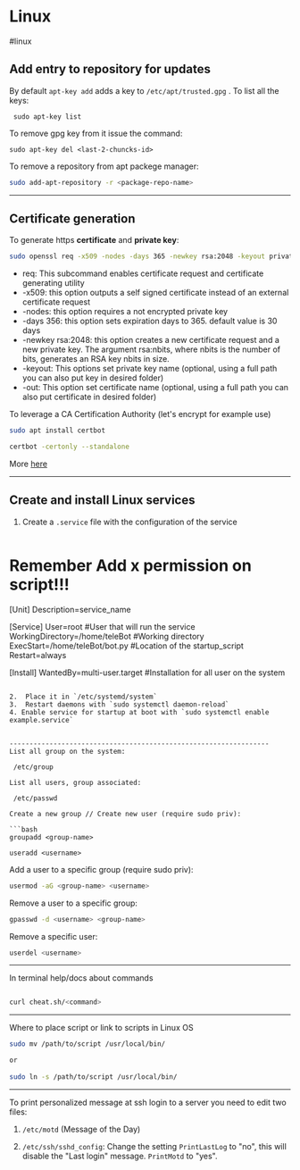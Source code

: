 # Linux
#linux

## Add entry to repository for updates
By default `apt-key add` adds a key to `/etc/apt/trusted.gpg` . To list all the keys:
```
 sudo apt-key list
```

To remove gpg key from it issue the command:

```
sudo apt-key del <last-2-chuncks-id>
```

To remove a repository from apt packege manager:

```bash
sudo add-apt-repository -r <package-repo-name>
```

-----------------------------------------------------------------
## Certificate generation
To generate https **certificate** and **private key**:

```bash
sudo openssl req -x509 -nodes -days 365 -newkey rsa:2048 -keyout private.key -out certificate.crt
```

-   req: This subcommand enables certificate request and certificate generating utility
-   -x509: this option outputs a self signed certificate instead of an external certificate request
-   -nodes: this option requires a not encrypted private key
-   -days 356: this option sets expiration days to 365. default value is 30 days
-   -newkey rsa:2048: this option creates a new certificate request and a new private key. The argument rsa:nbits, where nbits is the number of bits, generates an RSA key nbits in size.
-   -keyout: This options set private key name (optional, using a full path you can also put key in desired folder)
-   -out: This option set certificate name (optional, using a full path you can also put certificate in desired folder)

To leverage a CA Certification Authority (let's encrypt for example use)
```bash
sudo apt install certbot

certbot -certonly --standalone
```

More [here](https://certbot.eff.org/instructions)

-----------------------------------------------------------------
## Create and install Linux services

1. Create a  `.service` file with the configuration of the service
   
   ```bash
# Remember Add x permission on script!!!

[Unit]
Description=service_name

[Service]
User=root #User that will run the service
WorkingDirectory=/home/teleBot #Working directory 
ExecStart=/home/teleBot/bot.py #Location of the startup_script
Restart=always

[Install]
WantedBy=multi-user.target #Installation for all user on the system
   ```
   
2.  Place it in `/etc/systemd/system`
3.  Restart daemons with `sudo systemctl daemon-reload`
4. Enable service for startup at boot with `sudo systemctl enable example.service`


-----------------------------------------------------------------
List all group on the system:

	/etc/group

List all users, group associated:

	/etc/passwd

Create a new group // Create new user (require sudo priv):

```bash
groupadd <group-name>

useradd <username>
```

Add a user to a specific group (require sudo priv):

```bash
usermod -aG <group-name> <username>
```

Remove a user to a specific group:
```bash
gpasswd -d <username> <group-name>
```

Remove a specific user:
```bash
userdel <username>
```

-----------------------------------------------------------------

In terminal help/docs about commands

```bash

curl cheat.sh/<command>

```

-----------------------------------------------------------------

Where to place script or link to scripts in Linux OS

```bash
sudo mv /path/to/script /usr/local/bin/

or
  
sudo ln -s /path/to/script /usr/local/bin/
```

-----------------------------------------------------------------
To print personalized message at ssh login to a server you need to edit two files:

1. `/etc/motd` (Message of the Day)

2. `/etc/ssh/sshd_config`: Change the setting `PrintLastLog` to "no", this will disable the "Last login" message. `PrintMotd` to "yes".
